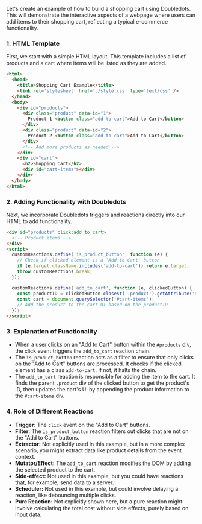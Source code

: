 Let's create an example of how to build a shopping cart using Doubledots. This will demonstrate the interactive aspects of a webpage where users can add items to their shopping cart, reflecting a typical e-commerce functionality.

### 1. HTML Template

First, we start with a simple HTML layout. This template includes a list of products and a cart where items will be listed as they are added.

```html
<html>
  <head>
    <title>Shopping Cart Example</title>
    <link rel='stylesheet' href='./style.css' type='text/css' />
  </head>
  <body>
    <div id="products">
      <div class="product" data-id="1">
        Product 1 <button class="add-to-cart">Add to Cart</button>
      </div>
      <div class="product" data-id="2">
        Product 2 <button class="add-to-cart">Add to Cart</button>
      </div>
      <!-- Add more products as needed -->
    </div>
    <div id="cart">
      <h2>Shopping Cart</h2>
      <div id="cart-items"></div>
    </div>
  </body>
</html>
```

### 2. Adding Functionality with Doubledots

Next, we incorporate Doubledots triggers and reactions directly into our HTML to add functionality.

```html
<div id="products" click:add_to_cart>
  <!-- Product items -->
</div>
<script>
  customReactions.define('is_product_button', function (e) {
    // Check if clicked element is a 'Add to Cart' button
    if (e.target.className.includes('add-to-cart')) return e.target;
    throw customReactions.break;
  });

  customReactions.define('add_to_cart', function (e, clickedButton) {
    const productID = clickedButton.closest('.product').getAttribute('data-id');
    const cart = document.querySelector('#cart-items');
    // Add the product to the cart UI based on the productID
  });
</script>
```

### 3. Explanation of Functionality

- When a user clicks on an "Add to Cart" button within the `#products` div, the click event triggers the `add_to_cart` reaction chain.
- The `is_product_button` reaction acts as a filter to ensure that only clicks on the "Add to Cart" buttons are processed. It checks if the clicked element has a class `add-to-cart`. If not, it halts the chain.
- The `add_to_cart` reaction is responsible for adding the item to the cart. It finds the parent `.product` div of the clicked button to get the product's ID, then updates the cart's UI by appending the product information to the `#cart-items` div.

### 4. Role of Different Reactions

- **Trigger:** The `click` event on the "Add to Cart" buttons.
- **Filter:** The `is_product_button` reaction filters out clicks that are not on the "Add to Cart" buttons.
- **Extractor:** Not explicitly used in this example, but in a more complex scenario, you might extract data like product details from the event context.
- **Mutator/Effect:** The `add_to_cart` reaction modifies the DOM by adding the selected product to the cart.
- **Side-effect:** Not used in this example, but you could have reactions that, for example, send data to a server.
- **Scheduler:** Not used in this example, but could involve delaying a reaction, like debouncing multiple clicks.
- **Pure Reaction:** Not explicitly shown here, but a pure reaction might involve calculating the total cost without side effects, purely based on input data.